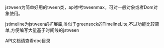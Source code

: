 jstween为简单好用的tween类，api参考tweenmax。可对一般对象或者Dom对象使用。

jstimeline为jstween的扩展库,类似于greensock的TimelineLite,不过功能比较简单,方便编写大量基于时间线的jstween

API文档请查看doc目录  


